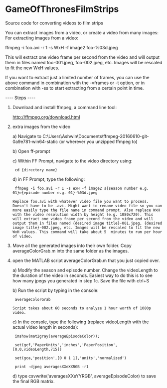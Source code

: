 # GameOfThronesFilmStrips
Source code for converting videos to film strips

You can extract images from a video, or create a video from many images:
For extracting images from a video:

ffmpeg -i foo.avi -r 1 -s WxH -f image2 foo-%03d.jpeg

This will extract one video frame per second from the video and will output them in files named foo-001.jpeg, foo-002.jpeg, etc. Images will be rescaled to fit the new WxH values.

If you want to extract just a limited number of frames, you can use the above command in combination with the -vframes or -t option, or in combination with -ss to start extracting from a certain point in time.

---- Steps ----

1) Download and install ffmpeg, a command line tool:

	http://ffmpeg.org/download.html

2) extra images from the video

	a) Navigate to C:\Users\Ashwin\Documents\ffmpeg-20160610-git-0a9e781-win64-static (or wherever you unzipped ffmpeg to)

	b) Open ff-prompt

	c) Within FF Prompt, navigate to the video directory using:
	
		cd {directory name}

	d) in FF Prompt, type the following:
	
		ffmpeg -i foo.avi -r 1 -s WxH -f image2 s{season number e.g. 01}e{episode number e.g. 01}-%03d.jpeg
	
	   Replace foo.avi with whatever video file you want to process. Doesn't have to be .avi. Might want to rename video file so you can more easily type the file name in command prompt. Also replace WxH with the video resolution width by height (e.g. 1080x720). This will extract one video frame per second from the video and will output them in files named {desired image title}-001.jpeg, {desired image title}-002.jpeg, etc. Images will be rescaled to fit the new WxH values. This command will take about 5  minutes to run per hour of video. 

3) Move all the generated images into their own folder. Copy averageColorGrab.m into the same folder as the images.

4) open the MATLAB script averageColorGrab.m that you just copied over. 
	
	a) Modify the season and episode number. Change the videoLength to the duration of the video in seconds. Easiest way to do this is to see how many jpegs you generated in step 1c. Save the file with ctrl+S
	
	b) Run the script by typing in the console:
	
		averageColorGrab
	
	   Script takes about 60 seconds to analyze 1 hour worth of 1080p video. 
	
	c) In the console, type the following (replace videoLength with the actual video length in seconds): 
	
		imshow(mat2gray(averageEpisodeColor));
	
		set(gcf,'PaperUnits','inches','PaperPosition',[0,0,videoLength,715])
 	
 		set(gca,'position',[0 0 1 1],'units','normalized')
	
		print -djpeg averagesXXeXXRGB -r1
	
	d) type csvwrite('averagesXXeYYRGB', averageEpisodeColor) to save the final RGB matrix. 

	
